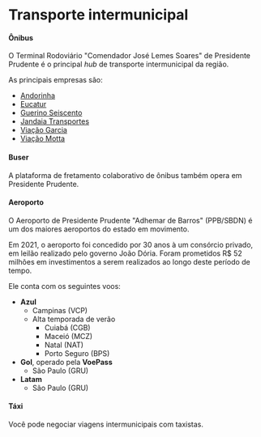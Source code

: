 # Transporte intermunicipal

#### Ônibus

O Terminal Rodoviário "Comendador José Lemes Soares" de Presidente Prudente é o principal _hub_ de transporte intermunicipal da região.

As principais empresas são:

- [Andorinha](https://andorinha.com)
- [Eucatur](https://eucatur.com.br/)
- [Guerino Seiscento](https://guerinoseiscento.com.br/)
- [Jandaia Transportes](https://jandaiatransportes.com.br)
- [Viação Garcia](https://viacaogarcia.com.br)
- [Viação Motta](https://motta.com.br/)

#### Buser

A plataforma de fretamento colaborativo de ônibus também opera em Presidente Prudente.

#### Aeroporto

O Aeroporto de Presidente Prudente "Adhemar de Barros" (PPB/SBDN) é um dos maiores aeroportos do estado em movimento.

Em 2021, o aeroporto foi concedido por 30 anos à um consórcio privado, em leilão realizado pelo governo João Dória. Foram prometidos R$ 52 milhões em investimentos a serem realizados ao longo deste período de tempo.

Ele conta com os seguintes voos:

- **Azul**
  - Campinas (VCP)
  - Alta temporada de verão
    - Cuiabá (CGB)
    - Maceió (MCZ)
    - Natal (NAT)
    - Porto Seguro (BPS)
- **Gol**, operado pela **VoePass**
  - São Paulo (GRU)
- **Latam**
  - São Paulo (GRU)

#### Táxi

Você pode negociar viagens intermunicipais com taxistas.
